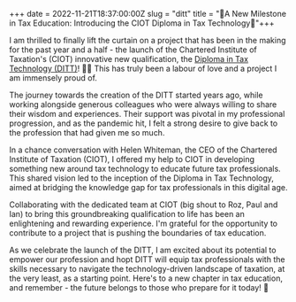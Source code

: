 +++ date = 2022-11-21T18:37:00:00Z slug = "ditt" title = "🎉A New Milestone in Tax Education: Introducing the CIOT Diploma in Tax Technology🎉"+++

I am thrilled to finally lift the curtain on a project that has been in the making for the past year and a half - the launch of the Chartered Institute of Taxation's (CIOT) innovative new qualification, the [Diploma in Tax Technology (DITT)](https://ciotditt.tsc.events/)! 🍾🎊 This has truly been a labour of love and a project I am immensely proud of.

The journey towards the creation of the DITT started years ago, while working alongside generous colleagues who were always willing to share their wisdom and experiences. Their support was pivotal in my professional progression, and as the pandemic hit, I felt a strong desire to give back to the profession that had given me so much.

In a chance conversation with Helen Whiteman, the CEO of the Chartered Institute of Taxation (CIOT), I offered my help to CIOT in developing something new around tax technology to educate future tax professionals. This shared vision led to the inception of the Diploma in Tax Technology, aimed at bridging the knowledge gap for tax professionals in this digital age.

Collaborating with the dedicated team at CIOT (big shout to Roz, Paul and Ian) to bring this groundbreaking qualification to life has been an enlightening and rewarding experience. I'm grateful for the opportunity to contribute to a project that is pushing the boundaries of tax education.

As we celebrate the launch of the DITT, I am excited about its potential to empower our profession and hopt DITT will equip tax professionals with the skills necessary to navigate the technology-driven landscape of taxation, at the very least, as a starting point. Here's to a new chapter in tax education, and remember - the future belongs to those who prepare for it today! 🥳
